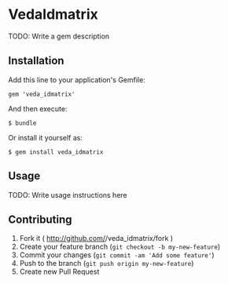 # VedaIdmatrix

TODO: Write a gem description

## Installation

Add this line to your application's Gemfile:

    gem 'veda_idmatrix'

And then execute:

    $ bundle

Or install it yourself as:

    $ gem install veda_idmatrix

## Usage

TODO: Write usage instructions here

## Contributing

1. Fork it ( http://github.com/<my-github-username>/veda_idmatrix/fork )
2. Create your feature branch (`git checkout -b my-new-feature`)
3. Commit your changes (`git commit -am 'Add some feature'`)
4. Push to the branch (`git push origin my-new-feature`)
5. Create new Pull Request

